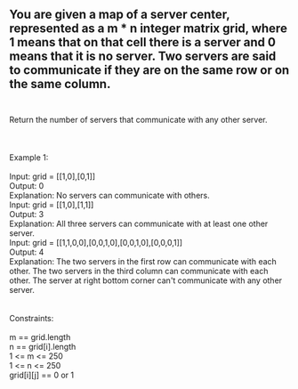 ## You are given a map of a server center, represented as a m * n integer matrix grid, where 1 means that on that cell there is a server and 0 means that it is no server. Two servers are said to communicate if they are on the same row or on the same column. <br> <br> 
Return the number of servers that communicate with any other server. <br> <br> <br> <br> 
Example 1: <br> <br> 
Input: grid = [[1,0],[0,1]] <br> 
Output: 0 <br> 
Explanation: No servers can communicate with others. <br> 
Input: grid = [[1,0],[1,1]] <br> 
Output: 3 <br> 
Explanation: All three servers can communicate with at least one other server. <br> 
Input: grid = [[1,1,0,0],[0,0,1,0],[0,0,1,0],[0,0,0,1]] <br> 
Output: 4 <br> 
Explanation: The two servers in the first row can communicate with each other. The two servers in the third column can communicate with each other. The server at right bottom corner can't communicate with any other server. <br> <br> <br> 
Constraints: <br> <br> 
m == grid.length <br> 
n == grid[i].length <br> 
1 <= m <= 250 <br> 
1 <= n <= 250 <br> 
grid[i][j] == 0 or 1 <br> 
